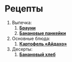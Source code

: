 # Рецепты
1. Выпечка:
	1. **[Брауни](brownie.md)**
	1. **[Банановые панкейки](banana.md)**
1. Основные блюда:
	1. **[Картофель «Айдахо»](potato.md)**
1. Десерты:
	1. **[Банановый хлеб](bread.md)**
